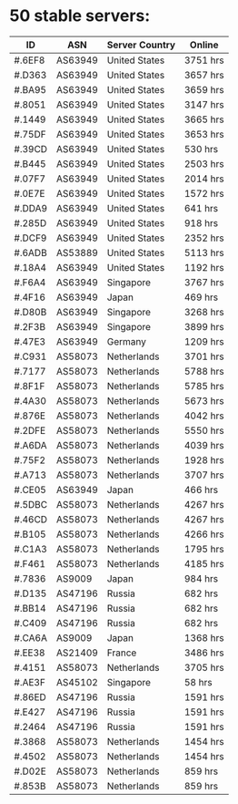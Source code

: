 # 50 stable servers:

| ID | ASN | Server Country | Online |
| ------ | ------ | ------ | ------ |
| #.6EF8 | AS63949 | United States | 3751 hrs |
| #.D363 | AS63949 | United States | 3657 hrs |
| #.BA95 | AS63949 | United States | 3659 hrs |
| #.8051 | AS63949 | United States | 3147 hrs |
| #.1449 | AS63949 | United States | 3665 hrs |
| #.75DF | AS63949 | United States | 3653 hrs |
| #.39CD | AS63949 | United States | 530 hrs |
| #.B445 | AS63949 | United States | 2503 hrs |
| #.07F7 | AS63949 | United States | 2014 hrs |
| #.0E7E | AS63949 | United States | 1572 hrs |
| #.DDA9 | AS63949 | United States | 641 hrs |
| #.285D | AS63949 | United States | 918 hrs |
| #.DCF9 | AS63949 | United States | 2352 hrs |
| #.6ADB | AS53889 | United States | 5113 hrs |
| #.18A4 | AS63949 | United States | 1192 hrs |
| #.F6A4 | AS63949 | Singapore | 3767 hrs |
| #.4F16 | AS63949 | Japan | 469 hrs |
| #.D80B | AS63949 | Singapore | 3268 hrs |
| #.2F3B | AS63949 | Singapore | 3899 hrs |
| #.47E3 | AS63949 | Germany | 1209 hrs |
| #.C931 | AS58073 | Netherlands | 3701 hrs |
| #.7177 | AS58073 | Netherlands | 5788 hrs |
| #.8F1F | AS58073 | Netherlands | 5785 hrs |
| #.4A30 | AS58073 | Netherlands | 5673 hrs |
| #.876E | AS58073 | Netherlands | 4042 hrs |
| #.2DFE | AS58073 | Netherlands | 5550 hrs |
| #.A6DA | AS58073 | Netherlands | 4039 hrs |
| #.75F2 | AS58073 | Netherlands | 1928 hrs |
| #.A713 | AS58073 | Netherlands | 3707 hrs |
| #.CE05 | AS63949 | Japan | 466 hrs |
| #.5DBC | AS58073 | Netherlands | 4267 hrs |
| #.46CD | AS58073 | Netherlands | 4267 hrs |
| #.B105 | AS58073 | Netherlands | 4266 hrs |
| #.C1A3 | AS58073 | Netherlands | 1795 hrs |
| #.F461 | AS58073 | Netherlands | 4185 hrs |
| #.7836 | AS9009 | Japan | 984 hrs |
| #.D135 | AS47196 | Russia | 682 hrs |
| #.BB14 | AS47196 | Russia | 682 hrs |
| #.C409 | AS47196 | Russia | 682 hrs |
| #.CA6A | AS9009 | Japan | 1368 hrs |
| #.EE38 | AS21409 | France | 3486 hrs |
| #.4151 | AS58073 | Netherlands | 3705 hrs |
| #.AE3F | AS45102 | Singapore | 58 hrs |
| #.86ED | AS47196 | Russia | 1591 hrs |
| #.E427 | AS47196 | Russia | 1591 hrs |
| #.2464 | AS47196 | Russia | 1591 hrs |
| #.3868 | AS58073 | Netherlands | 1454 hrs |
| #.4502 | AS58073 | Netherlands | 1454 hrs |
| #.D02E | AS58073 | Netherlands | 859 hrs |
| #.853B | AS58073 | Netherlands | 859 hrs |

